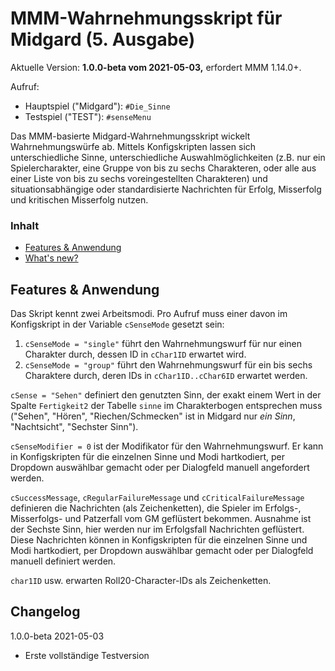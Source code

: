 # MMM-Wahrnehmungsskript für Midgard (5. Ausgabe)

Aktuelle Version: **1.0.0-beta vom 2021-05-03,** erfordert MMM 1.14.0+.

Aufruf: 
- Hauptspiel ("Midgard"): ``#Die_Sinne`` 
- Testspiel ("TEST"): ``#senseMenu``

Das MMM-basierte Midgard-Wahrnehmungsskript wickelt Wahrnehmungswürfe ab. Mittels Konfigskripten lassen sich unterschiedliche Sinne, unterschiedliche Auswahlmöglichkeiten (z.B. nur ein Spielercharakter, eine Gruppe von bis zu sechs Charakteren, oder alle aus einer Liste von bis zu sechs voreingestellten Charakteren) und situationsabhängige oder standardisierte Nachrichten für Erfolg, Misserfolg und kritischen Misserfolg nutzen. 

### Inhalt

- [Features & Anwendung](#features--anwendung)
- [What's new?](#changelog)


## Features & Anwendung

Das Skript kennt zwei Arbeitsmodi. Pro Aufruf muss einer davon im Konfigskript in der Variable `cSenseMode` gesetzt sein:

1. `cSenseMode = "single"` führt den Wahrnehmungswurf für nur einen Charakter durch, dessen ID in `cChar1ID` erwartet wird.
2. `cSenseMode = "group"` führt den Wahrnehmungswurf für ein bis sechs Charaktere durch, deren IDs in `cChar1ID..cChar6ID` erwartet werden.

`cSense = "Sehen"` definiert den genutzten Sinn, der exakt einem Wert in der Spalte `Fertigkeit2` der Tabelle `sinne` im Charakterbogen entsprechen muss ("Sehen", "Hören", "Riechen/Schmecken" ist in Midgard nur *ein Sinn*, "Nachtsicht", "Sechster Sinn").

`cSenseModifier = 0` ist der Modifikator für den Wahrnehmungswurf. Er kann in Konfigskripten für die einzelnen Sinne und Modi hartkodiert, per Dropdown auswählbar gemacht oder per Dialogfeld manuell angefordert werden.

`cSuccessMessage`, `cRegularFailureMessage` und `cCriticalFailureMessage` definieren die Nachrichten (als Zeichenketten), die Spieler im Erfolgs-, Misserfolgs- und Patzerfall vom GM geflüstert bekommen. Ausnahme ist der Sechste Sinn, hier werden nur im Erfolgsfall Nachrichten geflüstert. Diese Nachrichten können in Konfigskripten für die einzelnen Sinne und Modi hartkodiert, per Dropdown auswählbar gemacht oder per Dialogfeld manuell definiert werden.

`char1ID` usw. erwarten Roll20-Character-IDs als Zeichenketten.


## Changelog

1.0.0-beta 2021-05-03
- Erste vollständige Testversion